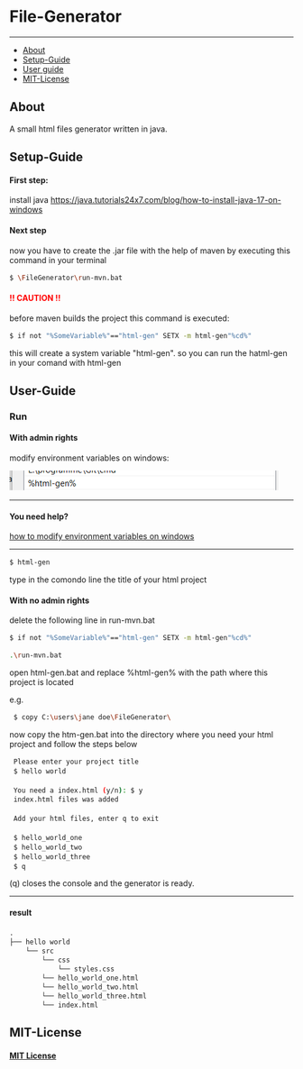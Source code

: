 # File-Generator

---

* [About](#about)
* [Setup-Guide](#Setup-Guide)
* [User guide](#User-Guide)
* [MIT-License](#MIT-License)

## About

A small html files generator written in java.

## Setup-Guide

#### First step:

install java https://java.tutorials24x7.com/blog/how-to-install-java-17-on-windows

#### Next step

now you have to create the .jar file with the help of maven by executing this command in your terminal

```bash
$ \FileGenerator\run-mvn.bat
```

#### <span style="color:red">!! CAUTION !!</span>

before maven builds the project this command is executed:

```bash
$ if not "%SomeVariable%"=="html-gen" SETX -m html-gen"%cd%"
```

this will create a system variable "html-gen". so you can run the hatml-gen in your comand with html-gen

## User-Guide

### Run

#### With admin rights

modify environment variables on windows:

![img.png](img.png)

---

#### You need help?

[how to modify environment variables on windows](
https://docs.oracle.com/en/database/oracle/machine-learning/oml4r/1.5.1/oread/creating-and-modifying-environment-variables-on-windows.html)

---

```bash
$ html-gen
```

type in the comondo line the title of your html project

#### With no admin rights

delete the following line in run-mvn.bat

``` bash
$ if not "%SomeVariable%"=="html-gen" SETX -m html-gen"%cd%"
```

``` bash
.\run-mvn.bat
```

open html-gen.bat and replace %html-gen% with the path where this project is located

e.g.

``` bash
 $ copy C:\users\jane doe\FileGenerator\
```

now copy the htm-gen.bat into the directory where you need your html project and follow the steps below

```bash
 Please enter your project title
 $ hello world

 You need a index.html (y/n): $ y
 index.html files was added

 Add your html files, enter q to exit
 
 $ hello_world_one   
 $ hello_world_two   
 $ hello_world_three 
 $ q                 
```

(q) closes the console and the generator is ready.

---

#### result

```
.
├── hello world
    └── src
        └── css
            └── styles.css
        └── hello_world_one.html
        └── hello_world_two.html
        └── hello_world_three.html
        └── index.html

```

## MIT-License

#### [MIT License](MIT-LICENSE.txt)
